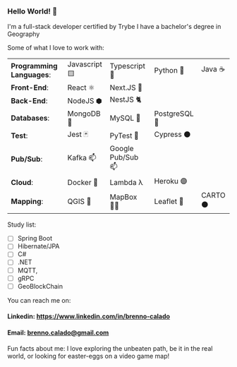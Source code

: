 ### Hello World! 👋

I'm a full-stack developer certified by Trybe
I have a bachelor's degree in Geography

Some of what I love to work with:

| | | | | |
|--------------------------|---------------|---------------------------------|-----------|----|
|**Programming Languages**:| Javascript 🟨 | Typescript :large_blue_diamond: | Python 🐍 | Java ☕ |
|**Front-End**:| React ⚛️ | Next.JS 🔺 |
|**Back-End**:| NodeJS ⬢ | NestJS 🐈 |
|**Databases**:| MongoDB 🍃 | MySQL 🐬 | PostgreSQL 🐘 |
|**Test**:| Jest 🃏 | PyTest 🌈 | Cypress ⚫ |
|**Pub/Sub**:| Kafka :mailbox:| Google Pub/Sub :mailbox: |
|**Cloud**:| Docker 🐋 | Lambda λ | Heroku 🟣 |
|**Mapping**:| QGIS 🧭| MapBox 🧑‍🚀 | Leaflet 🍃| CARTO ⚫|


  Study list:
   - [ ] Spring Boot
   - [ ] Hibernate/JPA
   - [ ] C#
   - [ ] .NET
   - [ ] MQTT,
   - [ ] gRPC
   - [ ] GeoBlockChain

You can reach me on:
#### Linkedin: https://www.linkedin.com/in/brenno-calado
#### Email: brenno.calado@gmail.com

Fun facts about me: I love exploring the unbeaten path, be it in the real world, or looking for easter-eggs on a video game map!
